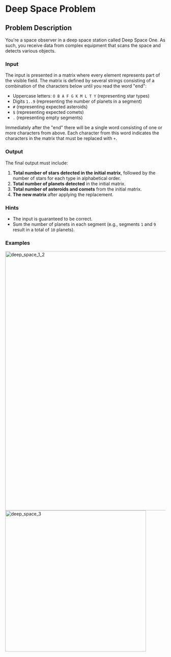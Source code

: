 # Deep Space Problem

## Problem Description

You're a space observer in a deep space station called Deep Space One. As such, you receive data from complex equipment that scans the space and detects various objects.

### Input

The input is presented in a matrix where every element represents part of the visible field. The matrix is defined by several strings consisting of a combination of the characters below until you read the word "end":

- Uppercase letters: `O B A F G K M L T Y` (representing star types)
- Digits `1..9` (representing the number of planets in a segment)
- `#` (representing expected asteroids)
- `$` (representing expected comets)
- `.` (representing empty segments)

Immediately after the "end" there will be a single word consisting of one or more characters from above. Each character from this word indicates the characters in the matrix that must be replaced with `+`.

### Output

The final output must include:

1. **Total number of stars detected in the initial matrix**, followed by the number of stars for each type in alphabetical order.
2. **Total number of planets detected** in the initial matrix.
3. **Total number of asteroids and comets** from the initial matrix.
4. **The new matrix** after applying the replacement.

### Hints

- The input is guaranteed to be correct.
- Sum the number of planets in each segment (e.g., segments `1` and `9` result in a total of `10` planets).

### Examples



<img width="812" alt="deep_space_1_2" src="https://github.com/svetlanasieber/Software-Engineering--Path-SoftUni/assets/135451084/f85897d9-6c96-495b-aca9-b5b8bd2a2439">


<img width="442" alt="deep_space_3" src="https://github.com/svetlanasieber/Software-Engineering--Path-SoftUni/assets/135451084/c72dd32d-29d1-435e-94e2-8c1a3b67481a">
